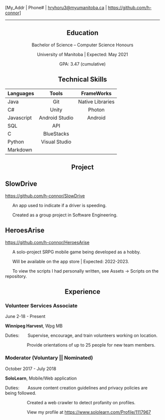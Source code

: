 [My_Addr | Phone# | hryhoru3@myumanitoba.ca | https://github.com/h-connor]

<div align="center">
<hr />
<h2>Education</h2>

Bachelor of Science – Computer Science Honours 

University of Manitoba | Expected: May 2021 

GPA: 3.47 (cumulative) 
</div>

<center>
<h2>Technical Skills</h2>

| Languages        | Tools           | FrameWorks  |
| ------------- |:-------------:| :-----:|
| Java      | Git | Native Libraries |
| C#     | Unity      |   Photon |
| Javascript | Android Studio      |    Android |
| SQL     | API      |   |
| C     | BlueStacks      |    |
| Python     | Visual Studio      |    |
| Markdown     |       |    |
</center>

<center>
<h2>Project</h2>
</center>

## SlowDrive
https://github.com/h-connor/SlowDrive

&nbsp;&nbsp;&nbsp;&nbsp;&nbsp; 
An app used to indicate if a driver is speeding.

&nbsp;&nbsp;&nbsp;&nbsp;&nbsp; 
Created as a group project in Software Engineering.

## HeroesArise

https://github.com/h-connor/HeroesArise

&nbsp;&nbsp;&nbsp;&nbsp;&nbsp; 
A solo-project SRPG mobile game being developed as a hobby.

&nbsp;&nbsp;&nbsp;&nbsp;&nbsp; 
Will be available on the app store | Expected: 2022-2023.

&nbsp;&nbsp;&nbsp;&nbsp;&nbsp; 
To view the scripts I had personally written, see Assets -> Scripts on the repository.

<center><h2>Experience</h2></center>

### **Volunteer Services Associate** 
June 2-18 - Present

**Winnipeg Harvest**, Wpg MB

Duties: &nbsp;&nbsp;&nbsp;&nbsp;&nbsp; 
Supervise, encourage, and train volunteers working on location.

&nbsp;&nbsp;&nbsp;&nbsp;&nbsp; &nbsp;&nbsp;&nbsp;&nbsp;&nbsp; &nbsp;&nbsp;&nbsp;&nbsp;&nbsp; 
Provide orientations of up to 25 people for new team members.

### **Moderator (Voluntary || Nominated)** 
October 2017 - July 2018

**SoloLearn**, Mobile/Web application

Duties: &nbsp;&nbsp;&nbsp;&nbsp;&nbsp; 
Assure content creation guidelines and privacy policies are being followed.

&nbsp;&nbsp;&nbsp;&nbsp;&nbsp; &nbsp;&nbsp;&nbsp;&nbsp;&nbsp; &nbsp;&nbsp;&nbsp;&nbsp;&nbsp; 
Created a web crawler to detect profanity on profiles.

&nbsp;&nbsp;&nbsp;&nbsp;&nbsp; &nbsp;&nbsp;&nbsp;&nbsp;&nbsp; &nbsp;&nbsp;&nbsp;&nbsp;&nbsp; 
View my profile at https://www.sololearn.com/Profile/1117967
